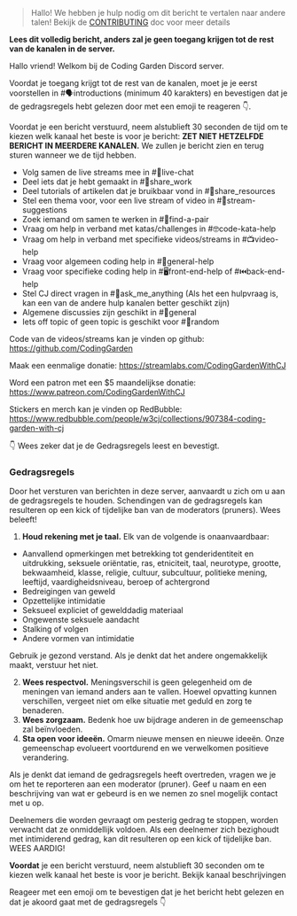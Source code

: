 > Hallo! We hebben je hulp nodig om dit bericht te vertalen naar andere talen! Bekijk de [CONTRIBUTING](./CONTRIBUTING.md) doc voor meer details

**Lees dit volledig bericht, anders zal je geen toegang krijgen tot de rest van de kanalen in de server.**

Hallo vriend! Welkom bij de Coding Garden Discord server.

Voordat je toegang krijgt tot de rest van de kanalen, moet je je eerst voorstellen in #🗣introductions (minimum 40 karakters) en bevestigen dat je de gedragsregels hebt gelezen door met een emoji te reageren 👇.

Voordat je een bericht verstuurd, neem alstublieft 30 seconden de tijd om te kiezen welk kanaal het beste is voor je bericht:
**ZET NIET HETZELFDE BERICHT IN MEERDERE KANALEN.** We zullen je bericht zien en terug sturen wanneer we de tijd hebben.

- Volg samen de live streams mee in #🔴live-chat
- Deel iets dat je hebt gemaakt in #🎨share_work
- Deel tutorials of artikelen dat je bruikbaar vond in #📖share_resources
- Stel een thema voor, voor een live stream of video in #💭stream-suggestions
- Zoek iemand om samen te werken in #👫find-a-pair
- Vraag om help in verband met katas/challenges in #🤓code-kata-help
- Vraag om help in verband met specifieke videos/streams in #📺video-help
- Vraag voor algemeen coding help in #🌈general-help
- Vraag voor specifieke coding help in #🖥front-end-help of #⏮back-end-help
- Stel CJ direct vragen in #🤔ask_me_anything (Als het een hulpvraag is, kan een van de andere hulp kanalen better geschikt zijn)
- Algemene discussies zijn geschikt in #💬general
- Iets off topic of geen topic is geschikt voor #🎲random

Code van de videos/streams kan je vinden op github: <https://github.com/CodingGarden>

Maak een eenmalige donatie: <https://streamlabs.com/CodingGardenWithCJ>

Word een patron met een \$5 maandelijkse donatie: <https://www.patreon.com/CodingGardenWithCJ>

Stickers en merch kan je vinden op RedBubble: <https://www.redbubble.com/people/w3cj/collections/907384-coding-garden-with-cj>

👇 Wees zeker dat je de Gedragsregels leest en bevestigt.

### **Gedragsregels**

Door het versturen van berichten in deze server, aanvaardt u zich om u aan de gedragsregels te houden. Schendingen van de gedragsregels kan resulteren op een kick of tijdelijke ban van de moderators (pruners). Wees beleeft!

1. **Houd rekening met je taal.** Elk van de volgende is onaanvaardbaar:

- Aanvallend opmerkingen met betrekking tot genderidentiteit en uitdrukking, seksuele oriëntatie, ras, etniciteit, taal, neurotype, grootte, bekwaamheid, klasse, religie, cultuur, subcultuur, politieke mening, leeftijd, vaardigheidsniveau, beroep of achtergrond
- Bedreigingen van geweld
- Opzettelijke intimidatie
- Seksueel expliciet of gewelddadig materiaal
- Ongewenste seksuele aandacht
- Stalking of volgen
- Andere vormen van intimidatie

Gebruik je gezond verstand. Als je denkt dat het andere ongemakkelijk maakt, verstuur het niet.

2. **Wees respectvol.** Meningsverschil is geen gelegenheid om de meningen van iemand anders aan te vallen. Hoewel opvatting kunnen verschillen, vergeet niet om elke situatie met geduld en zorg te benaderen.
3. **Wees zorgzaam.** Bedenk hoe uw bijdrage anderen in de gemeenschap zal beïnvloeden.
4. **Sta open voor ideeën.** Omarm nieuwe mensen en nieuwe ideeën. Onze gemeenschap evolueert voortdurend en we verwelkomen positieve verandering.

Als je denkt dat iemand de gedragsregels heeft overtreden, vragen we je om het te reporteren aan een moderator (pruner). Geef u naam en een beschrijving van wat er gebeurd is en we nemen zo snel mogelijk contact met u op.

Deelnemers die worden gevraagt om pesterig gedrag te stoppen, worden verwacht dat ze onmiddellijk voldoen. Als een deelnemer zich bezighoudt met intimiderend gedrag, kan dit resulteren op een kick of tijdelijke ban. WEES AARDIG!

**Voordat** je een bericht verstuurd, neem alstublieft 30 seconden om te kiezen welk kanaal het beste is voor je bericht. Bekijk kanaal beschrijvingen

Reageer met een emoji om te bevestigen dat je het bericht hebt gelezen en dat je akoord gaat met de gedragsregels 👇
